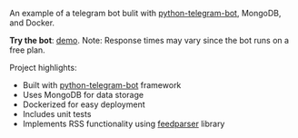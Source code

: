 An example of a telegram bot bulit with [python-telegram-bot](https://github.com/python-telegram-bot/python-telegram-bot), MongoDB, and Docker.

**Try the bot**: [demo](https://t.me/demo_eqsdxr_bot). 
Note: Response times may vary since the bot runs on a free plan.

Project highlights:
- Built with [python-telegram-bot](https://github.com/python-telegram-bot/python-telegram-bot) framework
- Uses MongoDB for data storage
- Dockerized for easy deployment
- Includes unit tests
- Implements RSS functionality using [feedparser](https://pypi.org/project/feedparser/) library
